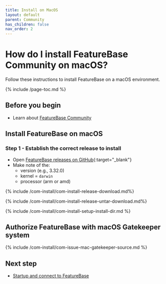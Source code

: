 ```yaml
---
title: Install on MacOS
layout: default
parent: Community
has_children: false
nav_order: 2
---
```


# How do I install FeatureBase Community on macOS?

Follow these instructions to install FeatureBase on a macOS environment.

{% include /page-toc.md %}

## Before you begin

* Learn about [FeatureBase Community](/docs/community/com-home)

## Install FeatureBase on macOS

### Step 1 - Establish the correct release to install

* Open [FeatureBase releases on GitHub](https://github.com/FeatureBaseDB/FeatureBase/releases){:target="_blank"}
* Make note of the:
  * version (e.g., 3.32.0)
  * kernel = `darwin`
  * processor (arm or amd)

{% include /com-install/com-install-release-download.md%}

{% include /com-install/com-install-release-untar-download.md%}

{% include /com-install/com-install-setup-install-dir.md %}

## Authorize FeatureBase with macOS Gatekeeper system

{% include /com-install/com-issue-mac-gatekeeper-source.md %}

## Next step

* [Startup and connect to FeatureBase](/docs/community/com-startup-connect)

